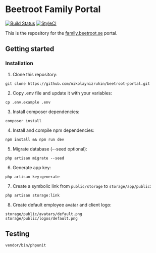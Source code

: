 # Beetroot Family Portal

[![Build Status](https://travis-ci.org/nikolaynizruhin/beetroot-portal.svg?branch=master)](https://travis-ci.org/nikolaynizruhin/beetroot-portal)
[![StyleCI](https://styleci.io/repos/96702020/shield?branch=master)](https://styleci.io/repos/96702020)

This is the repository for the [family.beetroot.se](https://family.beetroot.se) portal.

## Getting started
### Installation

1. Clone this repository:
```
git clone https://github.com/nikolaynizruhin/beetroot-portal.git
```
2. Copy .env file and update it with your variables:
```
cp .env.example .env
```
3. Install composer dependencies:
```
composer install
```
4. Install and compile npm dependencies:
```
npm install && npm run dev
```
5. Migrate database (--seed optional):
```
php artisan migrate --seed
```
6. Generate app key:
```
php artisan key:generate
```
7. Create a symbolic link from `public/storage` to `storage/app/public`:
```
php artisan storage:link
```
8. Create default employee avatar and client logo:
```
storage/public/avatars/default.png
storage/public/logos/default.png
```

## Testing

```
vendor/bin/phpunit
```
